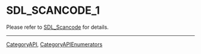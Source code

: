 # SDL_SCANCODE_1

Please refer to [SDL_Scancode](SDL_Scancode) for details.

----
[CategoryAPI](CategoryAPI), [CategoryAPIEnumerators](CategoryAPIEnumerators)

